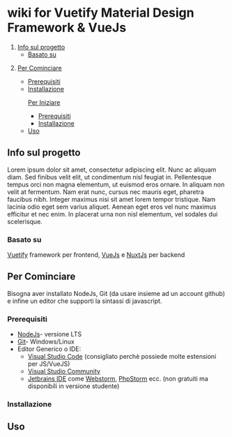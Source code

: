 # wiki for Vuetify Material Design Framework & VueJs
<ol>
<li>
<a href="#info-sul-progetto">Info sul progetto</a>
<ul>
<li><a href="#basato-su">Basato su</a></li>
</ul>
</li>
<li>

<a href="#per-cominciare">Per Cominciare</a>
<ul>
<li><a href="#prerequisiti">Prerequisiti</a></li>
<li><a href="#installazione">Installazione</a></li>

<a href="#getting-started">Per Iniziare</a>
<ul>
<li><a href="#prerequisites">Prerequisiti</a></li>
<li><a href="#installation">Installazione</a></li>
</ul>
</li>
<li><a href="#uso">Uso</a></li>
</ol>
  
## Info sul progetto
<p>Lorem ipsum dolor sit amet, consectetur adipiscing elit. Nunc ac aliquam diam. Sed finibus velit elit, ut condimentum nisl feugiat in. Pellentesque tempus orci non magna elementum, ut euismod eros ornare. In aliquam non velit at fermentum. Nam erat nunc, cursus nec mauris eget, pharetra faucibus nibh. Integer maximus nisi sit amet lorem tempor tristique. Nam lacinia odio eget sem varius aliquet. Aenean eget eros vel nunc maximus efficitur et nec enim. In placerat urna non nisl elementum, vel sodales dui scelerisque. </p>

### Basato su
<a href="https://vuetifyjs.com/en/">Vuetify</a> framework per frontend, <a href="https://vuejs.org/">VueJs</a> e <a href="https://nuxtjs.org/">NuxtJs</a> per backend

## Per Cominciare
<p>
Bisogna aver installato NodeJs, Git (da usare insieme ad un account github) e 
infine un editor che supporti la sintassi di javascript.
  

</p>

### Prerequisiti
<ul>
  <li><a href="https://nodejs.org/it/">NodeJs</a>- versione LTS</li>
  <li><a href="https://git-scm.com/downloads">Git</a>- Windows/Linux</li>
  <li>Editor Generico o IDE:
<ul>
  <li><a href="https://code.visualstudio.com/Download">Visual Studio Code</a> (consigliato perchè possiede molte estensioni per JS/VueJS)
  </li>
  <li>
    <a href="https://visualstudio.microsoft.com/it/vs/community/">Visual Studio Community</a>
  </li>
  <li><a href="https://www.jetbrains.com/products/#lang=js">Jetbrains IDE</a> come <a href="https://www.jetbrains.com/webstorm/">Webstorm</a>, 
    <a href="https://www.jetbrains.com/phpstorm/">PhpStorm</a> ecc. (non gratuiti ma disponibili in versione studente)
  </li>
  </ul>
  </li>
 </ul>

### Installazione
<p></p>

## Uso
<p></p>
